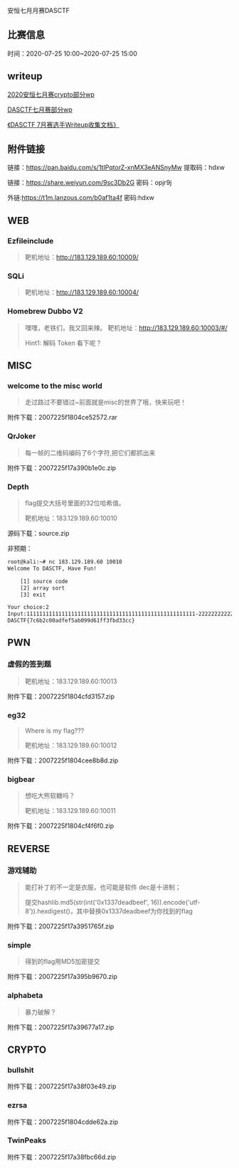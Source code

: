 安恒七月月赛DASCTF

## 比赛信息

时间：2020-07-25 10:00~2020-07-25 15:00



## writeup

[2020安恒七月赛crypto部分wp](https://badmonkey.site/archives/dasctf-2020-7.html)

[DASCTF七月赛部分wp](https://bbs.pediy.com/thread-260967.htm)

[《DASCTF 7月赛选手Writeup收集文档》](https://shimo.im/docs/8wq3dxVJg6dY6r8w/)



## 附件链接

链接：https://pan.baidu.com/s/1tIPqtorZ-xnMX3eANSnyMw 提取码：hdxw

链接：https://share.weiyun.com/9sc3Db2G 密码：opjr9j

外链:https://t1m.lanzous.com/b0af1ta4f 密码:hdxw



## WEB

### Ezfileinclude

> 靶机地址：http://183.129.189.60:10009/



### SQLi

> 靶机地址：http://183.129.189.60:10004/



### Homebrew Dubbo V2

> 嘿嘿，老铁们，我又回来辣。 靶机地址：http://183.129.189.60:10003/#/
>
> Hint1: 解码 Token 看下呢？



## MISC

### welcome to the misc world

> 走过路过不要错过~前面就是misc的世界了哦，快来玩吧！

附件下载：2007225f1804ce52572.rar



### QrJoker

> 每一帧的二维码编码了6个字符,把它们都抓出来

附件下载：2007225f17a390b1e0c.zip



### Depth

> flag提交大括号里面的32位哈希值。
>
> 靶机地址：183.129.189.60:10010

源码下载：source.zip

非预期：

```bash
root@kali:~# nc 183.129.189.60 10010
Welcome To DASCTF, Have Fun!

	[1] source code
	[2] array sort
	[3] exit

Your choice:2
Input:11111111111111111111111111111111111111111111111111111-222222222222222222222222222222222222222222222222222222222222222222-3333333333333333333333333333333333333333333333333333333333-4
DASCTF{7c6b2c00adfef5ab099d61ff3fbd33cc}
```



## PWN

### 虚假的签到题

> 靶机地址：183.129.189.60:10013

附件下载：2007225f1804cfd3157.zip



### eg32

> Where is my flag???
>
> 靶机地址：183.129.189.60:10012

附件下载：2007225f1804cee8b8d.zip



### bigbear

> 想吃大熊软糖吗？
>
> 靶机地址：183.129.189.60:10011

附件下载：2007225f1804cf4f6f0.zip



## REVERSE

### 游戏辅助

> 能打补丁的不一定是衣服，也可能是软件 dec是十进制；
>
> 提交hashlib.md5(str(int('0x1337deadbeef', 16)).encode('utf-8')).hexdigest()，其中替换0x1337deadbeef为你找到的flag

附件下载：2007225f17a3951765f.zip



### simple

> 得到的flag用MD5加密提交

附件下载：2007225f17a395b9670.zip



### alphabeta

> 暴力破解？

附件下载：2007225f17a39677a17.zip



## CRYPTO

### bullshit

附件下载：2007225f17a38f03e49.zip



### ezrsa

附件下载：2007225f1804cdde62a.zip



### TwinPeaks

附件下载：2007225f17a38fbc66d.zip

